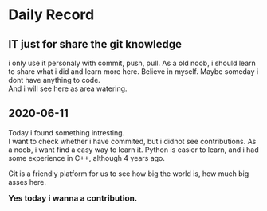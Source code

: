 # Daily Record
## IT just for share the git knowledge

i only use it personaly with commit, push, pull.
As a old noob, i should learn to share what i did and learn more here.
Believe in myself.
Maybe someday i dont have anything to code.  
And i will see here as area watering.

## 2020-06-11
Today i found something intresting.  
I want to check whether i have commited, but i didnot see contributions.
As a noob, i want find a easy way to learn it.  Python is easier to learn, and i had some experience in C++, although 4 years ago.  

Git is a friendly platform for us to see how big the world is, how much big asses here.  

<font size = 3 >**Yes today i wanna a contribution.**</font>
